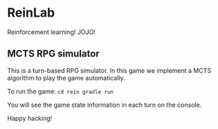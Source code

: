 # ReinLab
Reinforcement learning! JOJO!

## MCTS RPG simulator

This is a turn-based RPG simulator. In this game we implement a MCTS algorithm to play the game automatically.

To run the game:
`
cd rein
gradle run
`

You will see the game state information in each turn on the console.

Happy hacking!
